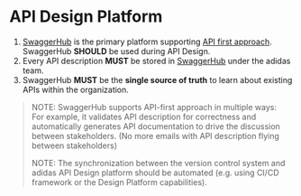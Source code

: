 # API Design Platform

1. [SwaggerHub](https://swageri.io/) is the primary platform supporting [API first approach](../../general-guidelines/api-first.md). SwaggerHub **SHOULD** be used during API Design.
2. Every API description **MUST** be stored in [SwaggerHub](https://http://design.api.3stripes.io/) under the adidas team.
3. SwaggerHub **MUST** be the **single source of truth** to learn about existing APIs within the organization.

> NOTE: SwaggerHub supports API-first approach in multiple ways:  
> For example, it validates API description for correctness and automatically generates API documentation to drive the discussion between stakeholders. \(No more emails with API description flying between stakeholders\)
>
> NOTE: The synchronization between the version control system and adidas API Design platform 
> should be automated (e.g. using CI/CD framework or the Design Platform capabilities).

